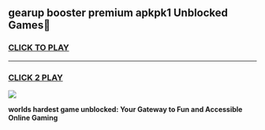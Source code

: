 
## gearup booster premium apkpk1 Unblocked Games👋
<h3>
<a href="https://premium.freeplayer.one?title=gearup_booster_premium_apkpk1&ref=16F">CLICK TO PLAY</a></h3>
<hr>

<h3>
<a href="https://premium.freeplayer.one?title=gearup_booster_premium_apkpk1&ref=16F">CLICK 2 PLAY</a>
  
</h3>

<a href="https://premium.freeplayer.one?title=gearup_booster_premium_apkpk1&ref=16F/"><img src="https://clearcache.store/games.png"></a>


**worlds hardest game unblocked: Your Gateway to Fun and Accessible Online Gaming**
